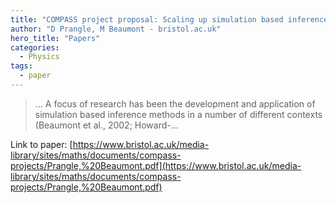```yaml
---
title: "COMPASS project proposal: Scaling up simulation based inference to whole genome data"
author: "D Prangle, M Beaumont - bristol.ac.uk"
hero_title: "Papers"
categories:
  - Physics
tags:
  - paper
---
```



>… A focus of research has been the development and application of simulation based inference methods in a number of different contexts (Beaumont et al., 2002; Howard-…

Link to paper: [https://www.bristol.ac.uk/media-library/sites/maths/documents/compass-projects/Prangle,%20Beaumont.pdf](https://www.bristol.ac.uk/media-library/sites/maths/documents/compass-projects/Prangle,%20Beaumont.pdf)
